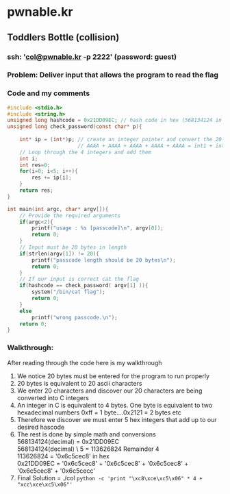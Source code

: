 # pwnable.kr

## Toddlers Bottle (collision)

### ssh: 'col@pwnable.kr -p 2222' (password: guest)

### Problem: Deliver input that allows the program to read the flag

### Code and my comments
``` c
#include <stdio.h>
#include <string.h>
unsigned long hashcode = 0x21DD09EC; // hash code in hex (568134124 in decimal)
unsigned long check_password(const char* p){
    
	int* ip = (int*)p; // create an integer pointer and convert the 20 char bytes to 5 ints
                       // AAAA + AAAA + AAAA + AAAA + AAAA = int1 + int2 + int 3 + int4 + int 5
	// Loop through the 4 integers and add them
    int i;
	int res=0;
	for(i=0; i<5; i++){
		res += ip[i];
	}
	return res;
}

int main(int argc, char* argv[]){
    // Provide the required arguments
	if(argc<2){
		printf("usage : %s [passcode]\n", argv[0]);
		return 0;
	}
    // Input must be 20 bytes in length
	if(strlen(argv[1]) != 20){
		printf("passcode length should be 20 bytes\n");
		return 0;
	}
    // If our input is correct cat the flag
	if(hashcode == check_password( argv[1] )){
		system("/bin/cat flag");
		return 0;
	}
	else
		printf("wrong passcode.\n");
	return 0;
}
```

### Walkthrough:
After reading through the code here is my walkthrough

1. We notice 20 bytes must be entered for the program to run properly
2. 20 bytes is equivalent to 20 ascii characters
3. We enter 20 characters and discover our 20 characters are being converted into C integers
4. An integer in C is equivalent to 4 bytes. One byte is equivalent to two hexadecimal numbers 0xff = 1 byte....0x2121 = 2 bytes etc
5. Therefore we discover we must enter 5 hex integers that add up to our desired hascode
6. The rest is done by simple math and conversions\
    568134124(decimal) =  0x21DD09EC\
    568134124(decimal) \\ 5 = 113626824 Remainder 4\
    113626824 = '0x6c5cec8' in hex\
    0x21DD09EC = '0x6c5cec8' + '0x6c5cec8' + '0x6c5cec8' + '0x6c5cec8' + '0x6c5cecc'
7. Final Solution = ./col `python -c 'print "\xc8\xce\xc5\x06" * 4 + "xcc\xce\xc5\x06"'` 